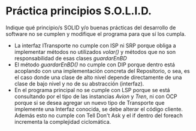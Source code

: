 # Práctica principios S.O.L.I.D.

Indique qué principio/s SOLID y/o buenas prácticas del desarrollo de software no se cumplen y modifique el programa para que sí los cumpla.

 - La interfaz ITransporte no cumple con ISP ni SRP porque obliga a implementar métodos no utilizados *volar()* y métodos que no son responsabilidad de esas clases *guardarEnBD*
 - El método *guardarEnBD()* no cumple con DIP porque dentro está acoplando con una implementación concreta del Repositorio, o sea, es el caso donde una clase de alto nivel depende directamente de una clase de bajo nivel y no de su abstracción (interfaz).
 - En el programa principal no se cumple con LSP porque se está consultando por el tipo de las instancias *Avion* y *Tren*, ni con OCP porque si se desea agregar un nuevo tipo de Transporte que implemente una Interfaz conocida, se debe alterar el código cliente. Además esto no cumple con Tell Don't Ask y el if dentro del foreach incrementa la complejidad ciclomática.
 

